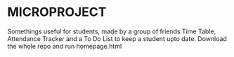 # MICROPROJECT

Somethings useful for students, made by a group of friends
Time Table, Attendance Tracker and a To Do List to keep a student upto date.
Download the whole repo and run homepage.html
